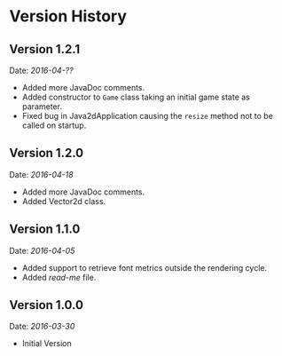 # Version History

## Version 1.2.1
Date: *2016-04-??*

- Added more JavaDoc comments.
- Added constructor to `Game` class taking an initial game state as parameter.
- Fixed bug in Java2dApplication causing the `resize` method not to be called on startup.

## Version 1.2.0
Date: *2016-04-18*

- Added more JavaDoc comments.
- Added Vector2d class.

## Version 1.1.0
Date: *2016-04-05*

- Added support to retrieve font metrics outside the rendering cycle.
- Added *read-me* file.

## Version 1.0.0
Date: *2016-03-30*

- Initial Version
